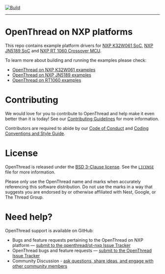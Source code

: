 [![Build][ot-gh-action-build-svg]][ot-gh-action-build]

[ot-gh-action-build]: https://github.com/openthread/ot-nxp/actions?query=workflow%3ABuild+branch%3Amain+event%3Apush
[ot-gh-action-build-svg]: https://github.com/openthread/ot-nxp/workflows/Build/badge.svg?branch=main&event=push

---

# OpenThread on NXP platforms

This repo contains example platform drivers for [NXP K32W061 SoC][k32w061], [NXP JN5189 SoC][jn5189] and [NXP RT 1060 Crossover MCU][rt1060].

[k32w061]: https://www.nxp.com/products/wireless/thread/k32w061-41-high-performance-secure-and-ultra-low-power-mcu-for-zigbeethread-and-bluetooth-le-5-0-with-built-in-nfc-option:K32W061_41
[jn5189]: https://www.nxp.com/products/wireless/thread/jn5189-88-t-high-performance-and-ultra-low-power-mcus-for-zigbee-and-thread-with-built-in-nfc-option:JN5189_88_T
[rt1060]: https://www.nxp.com/products/processors-and-microcontrollers/arm-microcontrollers/i-mx-rt-crossover-mcus/i-mx-rt1060-crossover-mcu-with-arm-cortex-m7-core:i.MX-RT1060

To learn more about building and running the examples please check:

- [OpenThread on NXP K32W061 examples][k32w061-page]
- [OpenThread on NXP JN5189 examples][jn5189-page]
- [OpenThread on RT1060 examples][rt1060-page]

[k32w061-page]: src/k32w0/k32w061/README.md
[jn5189-page]: src/k32w0/jn5189/README.md
[rt1060-page]: src/imx_rt/rt1060/README.md

# Contributing

We would love for you to contribute to OpenThread and help make it even better than it is today! See our [Contributing Guidelines](https://github.com/openthread/openthread/blob/main/CONTRIBUTING.md) for more information.

Contributors are required to abide by our [Code of Conduct](https://github.com/openthread/openthread/blob/main/CODE_OF_CONDUCT.md) and [Coding Conventions and Style Guide](https://github.com/openthread/openthread/blob/main/STYLE_GUIDE.md).

# License

OpenThread is released under the [BSD 3-Clause license](https://github.com/openthread/ot-nrf528xx/blob/main/LICENSE). See the [`LICENSE`](https://github.com/openthread/ot-nrf528xx/blob/main/LICENSE) file for more information.

Please only use the OpenThread name and marks when accurately referencing this software distribution. Do not use the marks in a way that suggests you are endorsed by or otherwise affiliated with Nest, Google, or The Thread Group.

# Need help?

OpenThread support is available on GitHub:

- Bugs and feature requests pertaining to the OpenThread on NXP platform — [submit to the openthread/ot-nxp Issue Tracker](https://github.com/openthread/ot-nxp/issues)
- OpenThread bugs and feature requests — [submit to the OpenThread Issue Tracker](https://github.com/openthread/openthread/issues)
- Community Discussion - [ask questions, share ideas, and engage with other community members](https://github.com/openthread/openthread/discussions)
